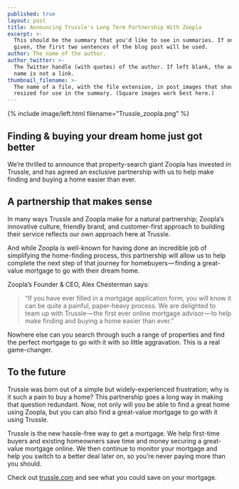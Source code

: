 ```yaml
---
published: true
layout: post
title: Announcing Trussle's Long Term Partnership With Zoopla
excerpt: >-
  This should be the summary that you'd like to see in summaries. If one is not
  given, the first two sentences of the blog post will be used.
author: The name of the author.
author_twitter: >-
  The Twitter handle (with quotes) of the author. If left blank, the author's
  name is not a link.
thumbnail_filename: >-
  The name of a file, with the file extension, in post_images that should be
  resized for use in the summary. (Square images work best here.)
---
```

{% include image/left.html filename="Trussle_zoopla.png" %}

## Finding & buying your dream home just got better

We’re thrilled to announce that property-search giant Zoopla has invested in Trussle, and has agreed an exclusive partnership with us to help make finding and buying a home easier than ever.

## A partnership that makes sense

In many ways Trussle and Zoopla make for a natural partnership; Zoopla’s innovative culture, friendly brand, and customer-first approach to building their service reflects our own approach here at Trussle.

And while Zoopla is well-known for having done an incredible job of simplifying the home-finding process, this partnership will allow us to help complete the next step of that journey for homebuyers — finding a great-value mortgage to go with their dream home.

Zoopla’s Founder & CEO, Alex Chesterman says:

> “If you have ever filled in a mortgage application form, you will know it can be quite a painful, paper-heavy process. We are delighted to team up with Trussle — the first ever online mortgage advisor — to help make finding and buying a home easier than ever.”

Nowhere else can you search through such a range of properties and find the perfect mortgage to go with it with so little aggravation. This is a real game-changer.

## To the future

Trussle was born out of a simple but widely-experienced frustration; why is it such a pain to buy a home? This partnership goes a long way in making that question redundant. Now, not only will you be able to find a great home using Zoopla, but you can also find a great-value mortgage to go with it using Trussle.

Trussle is the new hassle-free way to get a mortgage. We help first-time buyers and existing homeowners save time and money securing a great-value mortgage online. We then continue to monitor your mortgage and help you switch to a better deal later on, so you’re never paying more than you should.

Check out [trussle.com](https://www.trussle.com) and see what you could save on your mortgage.
